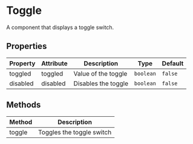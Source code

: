 # Toggle

A component that displays a toggle switch.

## Properties

| Property | Attribute | Description | Type | Default |
| -------- | --------- | ----------- | ---- | ------- |
| toggled | toggled | Value of the toggle | `boolean` | `false` |
| disabled | disabled | Disables the toggle | `boolean` | `false` |

## Methods

| Method | Description |
| ------ | ----------- |
| toggle | Toggles the toggle switch |


